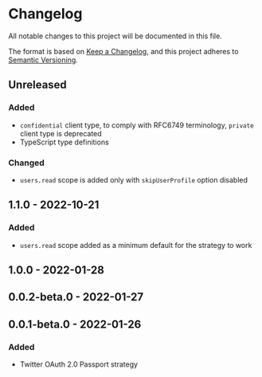 # Changelog

All notable changes to this project will be documented in this file.

The format is based on [Keep a Changelog](https://keepachangelog.com/en/1.0.0/),
and this project adheres to [Semantic Versioning](https://semver.org/spec/v2.0.0.html).

## Unreleased

### Added

- `confidential` client type, to comply with RFC6749 terminology, `private` client type is deprecated
- TypeScript type definitions

### Changed

- `users.read` scope is added only with `skipUserProfile` option disabled

## 1.1.0 - 2022-10-21

### Added

- `users.read` scope added as a minimum default for the strategy to work

## 1.0.0 - 2022-01-28

## 0.0.2-beta.0 - 2022-01-27

## 0.0.1-beta.0 - 2022-01-26

### Added

- Twitter OAuth 2.0 Passport strategy

